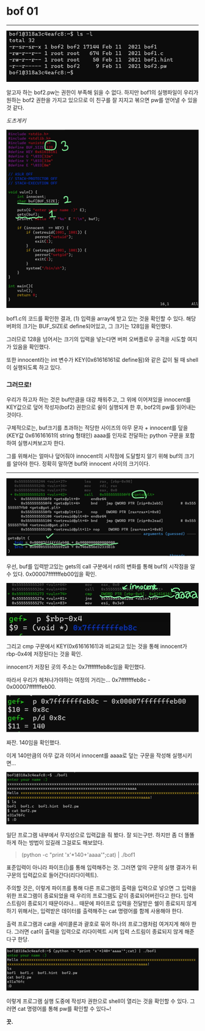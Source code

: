 # bof 01

---



![whatsInDir](https://github.com/leeejjju/GBC33_SECURITY/blob/main/img/bof01-1.jpg)


알고자 하는 bof2.pw는 권한이 부족해 읽을 수 없다. 하지만 bof1의 실행파일이 우리가 원하는 bof2 권한을 가지고 있으므로 이 친구를 잘 지지고 볶으면 pw를 얻어낼 수 있을 것 같다.




*도츠게키*





![bof1.c](https://github.com/leeejjju/GBC33_SECURITY/blob/main/img/bof01-2.jpg)


bof1.c의 코드를 확인한 결과, (1) 입력을 array에 받고 있는 것을 확인할 수 있다. 해당 버퍼의 크기는 BUF_SIZE로 define되어있고, 그 크기는 128임을 확인했다. 


그러므로 128을 넘어서는 크기의 입력을 넣는다면 버퍼 오버플로우 공격을 시도할 여지가 있음을 확인했다. 


또한 innocent라는 int 변수가 KEY(0x61616161로 define됨)와 같은 값이 될 때 shell이 실행되도록 하고 있다. 



### **그러므로!**
 우리가 하고자 하는 것은 buf만큼을 대강 채워주고, 그 위에 이어져있을 innocent를 KEY값으로 덮어 작성자(bof2) 권한으로 쉴이 실행되게 한 후, bof2의 pw를 읽어내는 것이다. 


구체적으로는, buf크기를 초과하는 적당한 사이즈의 아무 문자 + innocent를 덮을 (KEY값 0x61616161의 string 형태인) aaaa를 인자로 전달하는 python 구문을 포함하여 실행시켜보고자 한다.


그를 위해서는 얼마나 덮어줘야 innocent의 시작점에 도달할지 알기 위해 buf의 크기를 알아야 한다. 정확히 말하면 buf와 innocent 사이의 크기이다. 



---


![whereIsBuf](https://github.com/leeejjju/GBC33_SECURITY/blob/main/img/bof01-5.jpg)


우선, buf를 입력받고있는 gets의 call 구분에서 rdi의 변화를 통해 buf의 시작점을 알 수 있다. 0x00007fffffffeb00임을 확인.



![whereIsInnocent1](https://github.com/leeejjju/GBC33_SECURITY/blob/main/img/bof01-3.jpg)


![whereIsInnocent2](https://github.com/leeejjju/GBC33_SECURITY/blob/main/img/bof01-4.jpg)


그리고 cmp 구문에서 KEY(0x61616161)과 비교되고 있는 것을 통해 innocent가 rbp-0x4에 저장된다는 것을 확인. 


innocent가 저장된 곳의 주소는 0x7fffffffeb8c임을 확인했다. 


따라서 우리가 헤쳐나가야하는 여정의 거리는... 0x7fffffffeb8c - 0x00007fffffffeb00. 

![BufSize](https://github.com/leeejjju/GBC33_SECURITY/blob/main/img/bof01-6.jpg)


짜잔. 140임을 확인했다. 


이게 140만큼의 아무 값과 이어서 innocent를 aaaa로 덮는 구문을 작성해 실행시키면...

![BufSize](https://github.com/leeejjju/GBC33_SECURITY/blob/main/img/bof01-7.jpg)


일단 프로그램 내부에서 무지성으로 입력값을 줘 봤다. 잘 되는구만. 하지만 좀 더 똘똘하게 하는 방법이 있길래 그걸로도 해보았다.



> (python -c "print 'x'*140+'aaaa'";cat) | ./bof1


표준입력이 아니라 파이프(|)를 통해 입력해주는 것. 그러면 앞의 구문의 실행 결과가 뒤 구문의 입력값으로 들어간다(리다이렉트). 


주의할 것은, 이렇게 파이프를 통해 다른 프로그램의 출력을 입력으로 넣으면 그 입력을 위한 프로그램이 종료되었을 때 우리의 프로그램도 같이 종료되어버린다고 한다. 입력 스트림이 종료되기 때문이라나... 
때문에 파이프로 입력을 전달받은 쉘이 종료되지 않게 하기 위해서는, 입력받은 데이터를 출력해주는 cat 명령어를 함께 사용해야 한다.


출력 프로그램과 cat을 세미콜론과 괄호로 묶어 하나의 프로그램처럼 여겨지게 해야 한다. 그러면 cat이 출력을 입력으로 리다이렉트 시켜 입력 스트림이 종료되지 않게 해준다구 한당. 


![BufSize](https://github.com/leeejjju/GBC33_SECURITY/blob/main/img/bof01-8.jpg)


이렇게 프로그램 실행 도중에 작성자 권한으로 shell이 열리는 것을 확인할 수 있다. 그러면 cat 명령어를 통해 pw를 확인할 수 있다~!





 **끗.**


